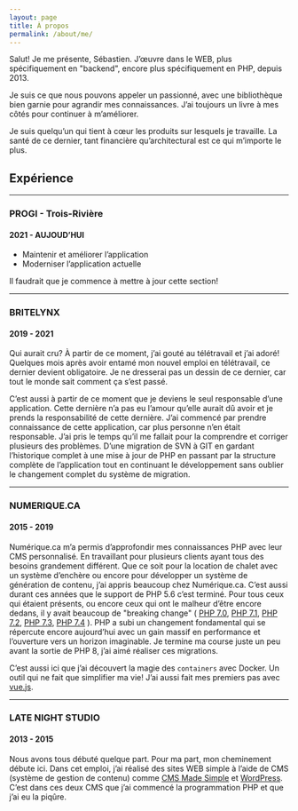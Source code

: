 ```yaml
---
layout: page
title: À propos
permalink: /about/me/
---
```

Salut! Je me présente, Sébastien. J’œuvre dans le WEB, plus spécifiquement en "backend", encore plus spécifiquement en PHP, depuis 2013.

Je suis ce que nous pouvons appeler un passionné, avec une bibliothèque bien garnie pour agrandir mes connaissances. J’ai toujours un livre à mes côtés pour continuer à m’améliorer.

Je suis quelqu’un qui tient à cœur les produits sur lesquels je travaille. La santé de ce dernier, tant financière qu’architectural est ce qui m’importe le plus.

## Expérience

---

### PROGI - Trois-Rivière
#### 2021 - AUJOUD’HUI
- Maintenir et améliorer l’application
- Moderniser l’application actuelle

Il faudrait que je commence à mettre à jour cette section!

---

### BRITELYNX
#### 2019 - 2021
Qui aurait cru? 
À partir de ce moment, j’ai gouté au télétravail et j’ai adoré! 
Quelques mois après avoir entamé mon nouvel emploi en télétravail, ce dernier devient obligatoire. 
Je ne dresserai pas un dessin de ce dernier, car tout le monde sait comment ça s’est passé. 

C’est aussi à partir de ce moment que je deviens le seul responsable d’une application. 
Cette dernière n’a pas eu l’amour qu’elle aurait dû avoir et je prends la responsabilité de cette dernière. 
J’ai commencé par prendre connaissance de cette application, car plus personne n’en était responsable.
J’ai pris le temps qu’il me fallait pour la comprendre et corriger plusieurs des problèmes. 
D’une migration de SVN à GIT en gardant l’historique complet à une mise à jour de PHP 
en passant par la structure complète de l’application tout en continuant le développement
sans oublier le changement complet du système de migration.

---

### NUMERIQUE.CA
#### 2015 - 2019
Numérique.ca m’a permis d’approfondir mes connaissances PHP avec leur CMS personnalisé. 
En travaillant pour plusieurs clients ayant tous des besoins grandement différent. 
Que ce soit pour la location de chalet avec un système d’enchère ou encore pour développer un système de génération de contenu, j’ai appris beaucoup chez Numérique.ca. 
C’est aussi durant ces années que le support de PHP 5.6 c’est terminé. 
Pour tous ceux qui étaient présents, ou encore ceux qui ont le malheur d’être encore dedans, 
il y avait beaucoup de "breaking change" (
[PHP 7.0](https://www.php.net/manual/fr/migration70.incompatible.php),
[PHP 7.1](https://www.php.net/manual/fr/migration71.incompatible.php),
[PHP 7.2](https://www.php.net/manual/fr/migration72.incompatible.php),
[PHP 7.3](https://www.php.net/manual/fr/migration73.incompatible.php),
[PHP 7.4](https://www.php.net/manual/fr/migration74.incompatible.php)
). 
PHP a subi un changement fondamental qui se répercute encore aujourd’hui avec un gain massif en performance et l’ouverture vers un horizon imaginable.
Je termine ma course juste un peu avant la sortie de PHP 8, j’ai aimé réaliser ces migrations.

C’est aussi ici que j’ai découvert la magie des `containers` avec Docker. 
Un outil qui ne fait que simplifier ma vie! 
J’ai aussi fait mes premiers pas avec [vue.js](https://vuejs.org/).

---

### LATE NIGHT STUDIO
#### 2013 - 2015
Nous avons tous débuté quelque part. 
Pour ma part, mon cheminement débute ici. 
Dans cet emploi, j’ai réalisé des sites WEB simple à l’aide de CMS (système de gestion de contenu) comme [CMS Made Simple](http://www.cmsmadesimple.org/) et [WordPress](https://wordpress.com/). 
C’est dans ces deux CMS que j’ai commencé la programmation PHP et que j’ai eu la piqûre.

